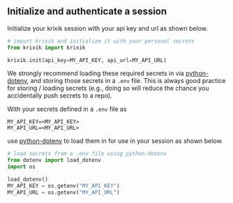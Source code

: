 ## Initialize and authenticate a session

Initialize your krixik session with your api key and url as shown below. 


```python
# import krixik and initialize it with your personal secrets
from krixik import krixik

krixik.init(api_key=MY_API_KEY, api_url=MY_API_URL)
```

We strongly recommend loading these required secrets in via [python-dotenv](https://pypi.org/project/python-dotenv/), and storing those secrets in a `.env` file.  This is always good practice for storing / loading secrets (e.g., doing so will reduce the chance you accidentally push secrets to a repo).

With your secrets defined in a `.env` file as

```ssh-config
MY_API_KEY=<MY_API_KEY>
MY_API_URL=<MY_API_URL>
```

use [python-dotenv](https://pypi.org/project/python-dotenv/) to load them in for use in your session as shown below.


```python
# load secrets from a .env file using python-dotenv
from dotenv import load_dotenv
import os

load_dotenv()
MY_API_KEY = os.getenv("MY_API_KEY")
MY_API_URL = os.getenv("MY_API_URL")
```
